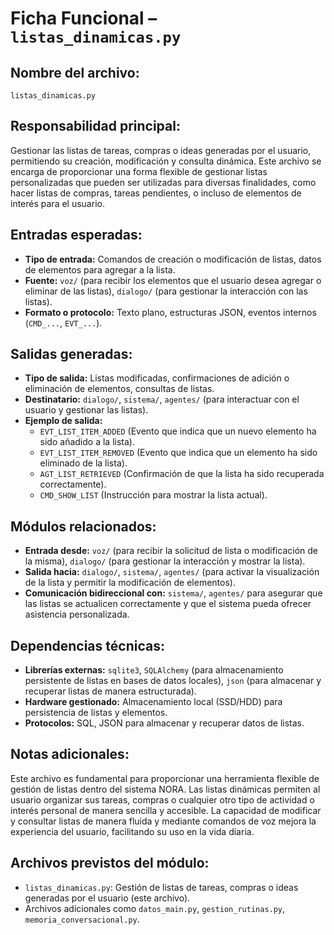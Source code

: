 # Ficha Funcional – `listas_dinamicas.py`

## Nombre del archivo:
`listas_dinamicas.py`

## Responsabilidad principal:
Gestionar las listas de tareas, compras o ideas generadas por el usuario, permitiendo su creación, modificación y consulta dinámica. Este archivo se encarga de proporcionar una forma flexible de gestionar listas personalizadas que pueden ser utilizadas para diversas finalidades, como hacer listas de compras, tareas pendientes, o incluso de elementos de interés para el usuario.

## Entradas esperadas:
- **Tipo de entrada:** Comandos de creación o modificación de listas, datos de elementos para agregar a la lista.
- **Fuente:** `voz/` (para recibir los elementos que el usuario desea agregar o eliminar de las listas), `dialogo/` (para gestionar la interacción con las listas).
- **Formato o protocolo:** Texto plano, estructuras JSON, eventos internos (`CMD_...`, `EVT_...`).

## Salidas generadas:
- **Tipo de salida:** Listas modificadas, confirmaciones de adición o eliminación de elementos, consultas de listas.
- **Destinatario:** `dialogo/`, `sistema/`, `agentes/` (para interactuar con el usuario y gestionar las listas).
- **Ejemplo de salida:**
  - `EVT_LIST_ITEM_ADDED` (Evento que indica que un nuevo elemento ha sido añadido a la lista).
  - `EVT_LIST_ITEM_REMOVED` (Evento que indica que un elemento ha sido eliminado de la lista).
  - `AGT_LIST_RETRIEVED` (Confirmación de que la lista ha sido recuperada correctamente).
  - `CMD_SHOW_LIST` (Instrucción para mostrar la lista actual).

## Módulos relacionados:
- **Entrada desde:** `voz/` (para recibir la solicitud de lista o modificación de la misma), `dialogo/` (para gestionar la interacción y mostrar la lista).
- **Salida hacia:** `dialogo/`, `sistema/`, `agentes/` (para activar la visualización de la lista y permitir la modificación de elementos).
- **Comunicación bidireccional con:** `sistema/`, `agentes/` para asegurar que las listas se actualicen correctamente y que el sistema pueda ofrecer asistencia personalizada.

## Dependencias técnicas:
- **Librerías externas:** `sqlite3`, `SQLAlchemy` (para almacenamiento persistente de listas en bases de datos locales), `json` (para almacenar y recuperar listas de manera estructurada).
- **Hardware gestionado:** Almacenamiento local (SSD/HDD) para persistencia de listas y elementos.
- **Protocolos:** SQL, JSON para almacenar y recuperar datos de listas.

## Notas adicionales:
Este archivo es fundamental para proporcionar una herramienta flexible de gestión de listas dentro del sistema NORA. Las listas dinámicas permiten al usuario organizar sus tareas, compras o cualquier otro tipo de actividad o interés personal de manera sencilla y accesible. La capacidad de modificar y consultar listas de manera fluida y mediante comandos de voz mejora la experiencia del usuario, facilitando su uso en la vida diaria.

## Archivos previstos del módulo:
- `listas_dinamicas.py`: Gestión de listas de tareas, compras o ideas generadas por el usuario (este archivo).
- Archivos adicionales como `datos_main.py`, `gestion_rutinas.py`, `memoria_conversacional.py`.
